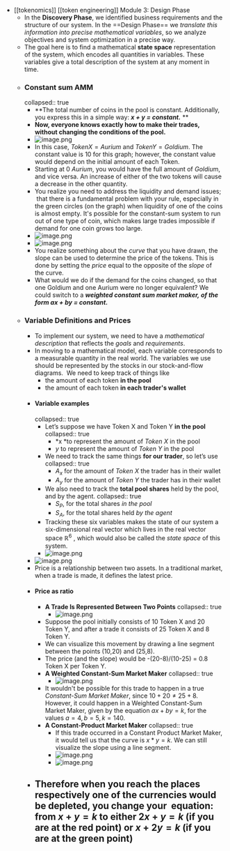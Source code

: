 - [[tokenomics]] [[token engineering]] Module 3: Design Phase
	- In the **Discovery Phase**, we identified business requirements and the structure of our system. In the ==Design Phase== we *translate this information into precise mathematical variables*, so we analyze objectives and system optimization in a precise way.
	- The goal here is to find a mathematical **state space** representation of the system, which encodes all quantities in variables. These variables give a total description of the system at any moment in time.
	- ### Constant sum AMM
	  collapsed:: true
		- **The total number of coins in the pool is constant. Additionally, you express this in a simple way: ***x + y = constant.*** **
		- **Now, everyone knows exactly how to make their trades, without changing the conditions of the pool.**
		- ![image.png](../assets/image_1669100719073_0.png)
		- In this case, $Token X = Aurium$ and $Token Y = Goldium$. The constant value is 10 for this graph; however, the constant value would depend on the initial amount of each Token.
		- Starting at 0 $Aurium$, you would have the full amount of $Goldiu$m, and vice versa. An increase of either of the two tokens will cause a decrease in the other quantity.
		- You realize you need to address the liquidity and demand issues;  that there is a fundamental problem with your rule, especially in the green circles (on the graph) when liquidity of one of the coins is almost empty. It's possible for the constant-sum system to run out of one type of coin, which makes large trades impossible if demand for one coin grows too large.
		- ![image.png](../assets/image_1669100992191_0.png)
		- ![image.png](../assets/image_1669101086894_0.png)
		- You realize something about the *curve* that you have drawn, the slope can be used to determine the price of the tokens. This is done by setting the *price* equal to the opposite of the *slope* of the curve.
		- What would we do if the demand for the coins changed, so that one Goldium and one Aurium were no longer equivalent? We could switch to a ***weighted constant sum market maker, ***of the form*** ax + by = constant.***
	- ### Variable Definitions and Prices
		- To implement our system, we need to have a *mathematical description* that reflects the *goals* and *requirements*.
		- In moving to a mathematical model, each variable corresponds to a measurable quantity in the real world. The variables we use should be represented by the stocks in our stock-and-flow diagrams. 
		  We need to keep track of things like
			- the amount of each token **in the pool**
			- the amount of each token **in each trader's wallet**
		- #### Variable examples
		  collapsed:: true
			- Let’s suppose we have Token X and Token Y **in the pool**
			  collapsed:: true
				- *x *to represent the amount of *Token X* in the pool
				- *y* to represent the amount of *Token Y* in the pool
			- We need to track the same things **for our trader**, so let’s use
			  collapsed:: true
				- $A_x$ for the amount of *Token X* the trader has in their wallet
				- $A_y$ for the amount of *Token Y* the trader has in their wallet
			- We also need to track the **total pool shares** held by the pool, and by the agent.
			  collapsed:: true
				- $S_P$, for the total shares *in the pool*
				- $S_A$, for the total shares held *by the agent*
			- Tracking these six variables makes the state of our system a six-dimensional real vector which lives in the real vector space $ℝ^6$ , which would also be called the *state space* of this system.
			- ![image.png](../assets/image_1669101468602_0.png)
		- ![image.png](../assets/image_1669101490442_0.png)
		- Price is a relationship between two assets. In a traditional market, when a trade is made, it defines the latest price.
		- #### Price as ratio
			- **A Trade Is Represented Between Two Points**
			  collapsed:: true
				- ![image.png](../assets/image_1669101541217_0.png)
			- Suppose the pool initially consists of 10 Token X and 20 Token Y, and after a trade it consists of 25 Token X and 8 Token Y.
			- We can visualize this movement by drawing a line segment between the points (10,20) and (25,8).
			- The price (and the slope) would be -(20-8)/(10-25) = 0.8 Token X per Token Y.
			- **A Weighted Constant-Sum Market Maker**
			  collapsed:: true
				- ![image.png](../assets/image_1669101602493_0.png)
			- It wouldn't be possible for this trade to happen in a true *Constant-Sum Market Maker*, since $10 + 20 ≠ 25 + 8$. However, it could happen in a Weighted Constant-Sum Market Maker, given by the equation $ax + by = k$, for the values $a = 4, b = 5, k = 140$.
			- **A Constant-Product Market Maker**
			  collapsed:: true
				- If this trade occurred in a Constant Product Market Maker, it would tell us that the curve is $x*y = k$. We can still visualize the slope using a line segment.
				- ![image.png](../assets/image_1669102072428_0.png)
				- ![image.png](../assets/image_1669101668764_0.png)
		- Therefore when you reach the places respectively one of the currencies would be depleted, you change your  equation: from $x+y=k$ to either $2x+y=k$ (if you are at the red point) or $x+2y=k$ (if you are at the green point)
			-